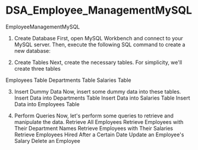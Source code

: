 # DSA_Employee_ManagementMySQL 

EmployeeManagementMySQL

1. Create Database
First, open MySQL Workbench and connect to your MySQL server. Then, execute the following SQL command to create a new database:

2. Create Tables
Next, create the necessary tables. For simplicity, we'll create three tables

Employees Table
Departments Table
Salaries Table

3. Insert Dummy Data
Now, insert some dummy data into these tables.
Insert Data into Departments Table
Insert Data into Salaries Table
Insert Data into Employees Table

4. Perform Queries
Now, let's perform some queries to retrieve and manipulate the data.
Retrieve All Employees
Retrieve Employees with Their Department Names
Retrieve Employees with Their Salaries
Retrieve Employees Hired After a Certain Date
Update an Employee's Salary
Delete an Employee
